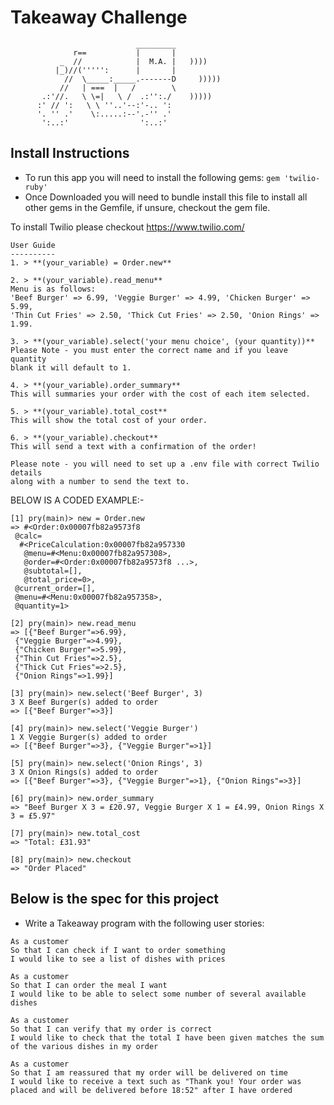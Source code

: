 Takeaway Challenge
==================
```
                            _________
              r==           |       |
           _  //            |  M.A. |   ))))
          |_)//(''''':      |       |
            //  \_____:_____.-------D     )))))
           //   | ===  |   /        \
       .:'//.   \ \=|   \ /  .:'':./    )))))
      :' // ':   \ \ ''..'--:'-.. ':
      '. '' .'    \:.....:--'.-'' .'
       ':..:'                ':..:'

```

Install Instructions
-------

* To run this app you will need to install the following gems:
```gem 'twilio-ruby'```
* Once Downloaded you will need to bundle install this file to install
all other gems in the Gemfile, if unsure, checkout the gem file.

To install Twilio please checkout https://www.twilio.com/

```
User Guide
----------
1. > **(your_variable) = Order.new**

2. > **(your_variable).read_menu**
Menu is as follows:
'Beef Burger' => 6.99, 'Veggie Burger' => 4.99, 'Chicken Burger' => 5.99,
'Thin Cut Fries' => 2.50, 'Thick Cut Fries' => 2.50, 'Onion Rings' => 1.99.

3. > **(your_variable).select('your menu choice', (your quantity))**
Please Note - you must enter the correct name and if you leave quantity
blank it will default to 1.

4. > **(your_variable).order_summary**
This will summaries your order with the cost of each item selected.

5. > **(your_variable).total_cost**
This will show the total cost of your order.

6. > **(your_variable).checkout**
This will send a text with a confirmation of the order!

Please note - you will need to set up a .env file with correct Twilio details
along with a number to send the text to.
```

BELOW IS A CODED EXAMPLE:-

```
[1] pry(main)> new = Order.new
=> #<Order:0x00007fb82a9573f8
 @calc=
  #<PriceCalculation:0x00007fb82a957330
   @menu=#<Menu:0x00007fb82a957308>,
   @order=#<Order:0x00007fb82a9573f8 ...>,
   @subtotal=[],
   @total_price=0>,
 @current_order=[],
 @menu=#<Menu:0x00007fb82a957358>,
 @quantity=1>

[2] pry(main)> new.read_menu
=> [{"Beef Burger"=>6.99},
 {"Veggie Burger"=>4.99},
 {"Chicken Burger"=>5.99},
 {"Thin Cut Fries"=>2.5},
 {"Thick Cut Fries"=>2.5},
 {"Onion Rings"=>1.99}]

[3] pry(main)> new.select('Beef Burger', 3)
3 X Beef Burger(s) added to order
=> [{"Beef Burger"=>3}]

[4] pry(main)> new.select('Veggie Burger')
1 X Veggie Burger(s) added to order
=> [{"Beef Burger"=>3}, {"Veggie Burger"=>1}]

[5] pry(main)> new.select('Onion Rings', 3)
3 X Onion Rings(s) added to order
=> [{"Beef Burger"=>3}, {"Veggie Burger"=>1}, {"Onion Rings"=>3}]

[6] pry(main)> new.order_summary
=> "Beef Burger X 3 = £20.97, Veggie Burger X 1 = £4.99, Onion Rings X 3 = £5.97"

[7] pry(main)> new.total_cost
=> "Total: £31.93"

[8] pry(main)> new.checkout
=> "Order Placed"
```

Below is the spec for this project
-----
* Write a Takeaway program with the following user stories:

```
As a customer
So that I can check if I want to order something
I would like to see a list of dishes with prices

As a customer
So that I can order the meal I want
I would like to be able to select some number of several available dishes

As a customer
So that I can verify that my order is correct
I would like to check that the total I have been given matches the sum of the various dishes in my order

As a customer
So that I am reassured that my order will be delivered on time
I would like to receive a text such as "Thank you! Your order was placed and will be delivered before 18:52" after I have ordered
```
